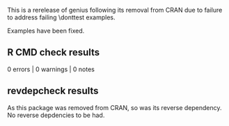 This is a rerelease of genius following its removal from CRAN due to failure to address failing \donttest examples. 

Examples have been fixed. 

## R CMD check results

0 errors | 0 warnings | 0 notes 

## revdepcheck results

As this package was removed from CRAN, so was its reverse dependency. No reverse depdencies to be had. 
